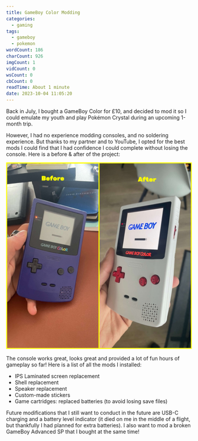 ```yaml
---
title: GameBoy Color Modding
categories:
  - gaming
tags:
  - gameboy
  - pokemon
wordCount: 186
charCount: 926
imgCount: 1
vidCount: 0
wsCount: 0
cbCount: 0
readTime: About 1 minute
date: 2023-10-04 11:05:20
---
```


Back in July, I bought a GameBoy Color for £10, and decided to mod it so I could emulate my youth and play Pokémon Crystal during an upcoming 1-month trip.

However, I had no experience modding consoles, and no soldering experience. But thanks to my partner and to YouTube, I opted for the best mods I could find that I had confidence I could complete without losing the console. Here is a before & after of the project:

![Before and after modding the GameBoy Color console](./GBC-Modding/gbc_before_after.jpg)

<!--more-->

The console works great, looks great and provided a lot of fun hours of gameplay so far! Here is a list of all the mods I installed:

* IPS Laminated screen replacement
* Shell replacement
* Speaker replacement
* Custom-made stickers
* Game cartridges: replaced batteries (to avoid losing save files)

Future modifications that I still want to conduct in the future are USB-C charging and a battery level indicator (it died on me in the middle of a flight, but thankfully I had planned for extra batteries). I also want to mod a broken GameBoy Advanced SP that I bought at the same time!